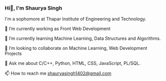 ###                                                          Hi👋, I'm Shaurya Singh
I'm a sophomore at Thapar Institute of Engineering and Technology.

🔭 I’m currently working as Front Web Development

🌱 I’m currently learning Machine Learning, Data Structures and Algorithms.

👯 I’m looking to collaborate on Machine Learning, Web Development Projects

💬 Ask me about C/C++, Python, HTML, CSS, JavaScript, PL/SQL.

📫 How to reach me shauryasingh1402@gmail.com
